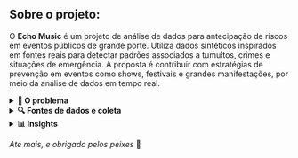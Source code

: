 ## Sobre o projeto:  

O **Echo Music** é um projeto de análise de dados para antecipação de riscos em eventos públicos de grande porte. Utiliza dados sintéticos inspirados em fontes reais para detectar padrões associados a tumultos, crimes e situações de emergência. A proposta é contribuir com estratégias de prevenção em eventos como shows, festivais e grandes manifestações, por meio da análise de dados em tempo real.

</details>

<details>
<summary><strong>🚨 O problema</strong></summary>

# **Problema e a justificativa do uso de dados.**

## Descrição detalhada do problema:

Grandes eventos públicos, como manifestações políticas, shows, jogos esportivos e festivais culturais, reúnem milhares ou até milhões de pessoas em um único local. Apesar da importância social e cultural desses eventos, eles também apresentam riscos elevados de tumultos, atos de violência, vandalismo e até ataques terroristas. A dificuldade está em monitorar, em tempo real, o comportamento de grandes multidões e antecipar situações que possam evoluir para crises de segurança.  
Além disso, a resposta das forças de segurança costuma ser reativa, ou seja, ocorre depois que o problema já se instalou, o que dificulta a contenção e aumenta os riscos para a população e para a infraestrutura local.

---

Eficiência do uso de análise de dados

* Estudos apontam que o uso de modelos preditivos e monitoramento em tempo real reduz em até 40% o tempo de resposta a incidentes em grandes eventos (fonte: International Association of Venue Managers).  
* A utilização de análise de sentimentos em redes sociais pode antecipar mobilizações ou comportamentos de risco com até 3 horas de antecedência (fonte: MIT Media Lab).

---

## Conclusão

Este projeto é altamente relevante porque:

* Atua preventivamente, não apenas de forma reativa.  
* Reduz riscos para meio milhão de pessoas em um único evento.  
* Pode ser replicado para outros eventos em larga escala no Brasil e no mundo.  
* Fortalece a confiança social na realização de eventos públicos seguros, estimulando a participação cidadã.

## Exemplo real:

Tentativa de atentado no show gratuito de Lady Gaga em Copacabana (2025).  
Em 3 de maio de 2025, Lady Gaga realizou um show gratuito na Praia de Copacabana, no Rio de Janeiro, que atraiu mais de 2 milhões de pessoas, tornando-se o maior evento da carreira da artista.  
Durante o evento, as autoridades brasileiras impediram um plano de ataque com coquetéis molotov e outros explosivos improvisados, que visava especificamente o público LGBTQIA+ e crianças. A operação de segurança, denominada "Operação Fake Monster", foi conduzida de forma sigilosa para evitar pânico entre os participantes. [BBC](https://www.bbc.com/portuguese/articles/c1drv6ey6gxo?utm_source=chatgpt.com)  
As investigações revelaram que o grupo responsável pelo plano disseminava discursos de ódio online e recrutava adolescentes para realizar os ataques. A polícia identificou e prendeu um homem no Rio Grande do Sul por posse ilegal de armas e um adolescente no Rio de Janeiro por posse de material pornográfico infantil.  
Como a análise de dados ajudou?  
A análise de dados desempenhou um papel fundamental na prevenção desse atentado:  
Monitoramento de redes sociais: As autoridades monitoraram ativamente redes sociais e aplicativos de mensagens para identificar postagens suspeitas e coordenar ações preventivas.  
Análise de padrões de comportamento: Através da análise de dados, foi possível identificar padrões de comportamento que indicavam a preparação de um ataque, permitindo uma resposta rápida e eficaz.  
Integração de informações: A colaboração entre diferentes agências de segurança e o uso compartilhado de dados foram essenciais para desarticular o plano de ataque de forma coordenada.

Graças a essas estratégias baseadas em dados, o evento transcorreu sem incidentes graves, garantindo a segurança do público e o sucesso do show.   

</details>

<details>
<summary><strong>🔍 Fontes de dados e coleta</strong></summary>

# **Fontes de dados levantadas e o método de coleta**

## **Fontes de Dados Prioritárias para o Projeto**

### **1\. Redes Sociais** (Twitter/X, Instagram, Facebook, TikTok)

**Descrição:**  
Plataformas onde usuários publicam conteúdos em tempo real sobre eventos, incluindo textos, imagens, vídeos e localização.  
**Tipo de dados:**  
Não estruturados: textos, imagens, vídeos.  
Semi-estruturados: posts com metadados (data, hora, localização geográfica, hashtags).  
**Métodos de acesso e coleta:**

* API Oficial:  
  Twitter/X API: permite acesso a tweets públicos em tempo real, com filtros por    palavras-chave, hashtags ou geolocalização.  
  Meta Graph API: para publicações públicas no Instagram e Facebook.  
  TikTok: não possui API pública oficial para coleta em massa; pode ser necessário       usar scraping com cautela.  
* Web Scraping:  
  Para dados públicos visíveis na web, com atenção às políticas de uso das plataformas.  
* Ferramentas especializadas:  
  GNIP (para Twitter), CrowdTangle (para Facebook/Instagram).  
  ---

### **2\. Câmeras Públicas de Monitoramento** (CCTV Online)

**Descrição:**  
Algumas cidades oferecem acesso público a câmeras de monitoramento de tráfego e espaços públicos.  
**Tipo de dados:**  
Não estruturados: vídeo em tempo real ou imagens.  
**Métodos de acesso e coleta:**

* Streams públicos: Sites de prefeituras ou órgãos de trânsito que disponibilizam câmeras online.  
* Web scraping: Extração de imagens ou fluxos, com cuidado legal.  
* Integração direta: Via acordos com prefeituras ou órgãos de segurança que disponibilizem feeds abertos.

---

### **3\. Dados de Transporte Público** (GTFS e APIs de mobilidade)

**Descrição:**  
Informações sobre fluxo de transporte público (metrô, ônibus), úteis para entender concentração e deslocamento de pessoas.  
**Tipo de dados:**  
Estruturados: horários, rotas, número de passageiros.  
**Métodos de acesso e coleta:**

* GTFS (General Transit Feed Specification): Formato padrão usado mundialmente para disponibilização de dados de transporte.  
* APIs locais: exemplos: SPTrans (São Paulo), Moovit API, Google Transit API.  
* Scraping: Para casos em que os dados são publicados em sites sem API.

---

### **4\. Dados Meteorológicos** (INMET, NOAA, OpenWeather)

**Descrição:**  
Condições climáticas podem impactar a segurança em eventos (tempestades, calor extremo).  
**Tipo de dados:**  
Estruturados: temperatura, umidade, pressão, previsão do tempo, histórico.  
**Métodos de acesso e coleta:**

* APIs públicas:  
  OpenWeather API (grátis para consultas básicas).  
  NOAA (National Oceanic and Atmospheric Administration) — dados climáticos históricos e em tempo real.  
  INMET (Instituto Nacional de Meteorologia — Brasil) — dados meteorológicos públicos

---

### **5\. Dados Históricos de Crimes e Ocorrências Policiais**

**Descrição:**  
Bases de dados públicas sobre crimes, incidentes e ocorrências relacionadas a eventos anteriores.  
**Tipo de dados:**  
Estruturados: tabelas com localização, tipo de ocorrência, data e hora.  
**Métodos de acesso e coleta:**

* Portais de dados abertos: ex.: SSP-SP (Secretaria de Segurança Pública de São Paulo), FBI Crime Data Explorer (EUA).  
* Downloads diretos: CSV, Excel ou JSON.

---

### **6\. Sensores Urbanos e Dados de Ruído** (Plataformas Open Data)

**Descrição:** 
Sensores instalados em cidades inteligentes coletam dados sobre níveis de ruído, poluição e densidade de pessoas. **Tipo de dados:** Estruturados: níveis de decibéis, fluxo de pessoas. **Métodos de acesso e coleta:**
**Métodos de acesso e coleta:**

* Plataformas Open Data: exemplos: NYC Open Data, Dados Abertos SP.
* APIs de sensores urbanos: Smart Cities com sistemas de dados abertos podem oferecer esse recurso.

---

### **7\. Mapas e localização:** 

**Descrição:**
Dados de localização e mapas (OpenStreetMap): importantes para a visualização geoespacial e roteamento, mas não essenciais para a detecção direta de tumultos.
**Métodos de coleta:**
Os dados foram criados com ferramentas e bibliotecas generativas. 

## Justificativa do uso de dados sintéticos:

Devido à natureza sensível dos dados envolvidos neste tipo de análise — incluindo informações pessoais, geolocalização e conteúdos potencialmente identificáveis de redes sociais —, este projeto opta pela utilização de **dados sintéticos**.

Os dados sintéticos são informações geradas artificialmente que imitam características estatísticas e padrões encontrados em dados reais, mas sem representar indivíduos ou eventos reais. Esta abordagem oferece diversas vantagens:

1. Evita riscos legais e éticos, respeitando legislações como a LGPD (Lei Geral de Proteção de Dados).

2. Permite o desenvolvimento e validação de modelos analíticos em um ambiente seguro e controlado.

3. Favorece a transparência e a replicabilidade, uma vez que os dados podem ser compartilhados livremente para fins educacionais ou de pesquisa.

Assim, o uso de dados sintéticos neste projeto não compromete a validade da proposta, pois o foco está na demonstração da metodologia e no potencial da análise de dados como ferramenta para prevenção de crises em eventos de grande porte.

# Acesso aos notebooks

- [Tabelas_Redes_Collab.ipynb](https://github.com/gabianalista/Echo_Music/blob/main/Tabelas_Redes_Collab.ipynb)  
- [Tabelas_Câmeras_Collab.ipynb](https://github.com/gabianalista/Echo_Music/blob/main/Tabelas_Câmeras_Collab.ipynb)  
- [Tabela_transporte_Collab.ipynb](https://github.com/gabianalista/Echo_Music/blob/main/Tabela_transporte_Collab.ipynb)  
- [Tabela_Meteorologia_Collab.ipynb](https://github.com/gabianalista/Echo_Music/blob/main/Tabela_Meteorologia_Collab.ipynb)  
- [Tabela_Historico_Collab.ipynb](https://github.com/gabianalista/Echo_Music/blob/main/Tabela_Historico_Collab.ipynb)  
- [Tabela_Sensores_Collab.ipynb](https://github.com/gabianalista/Echo_Music/blob/main/Tabela_Sensores_Collab.ipynb)  
- [Tabela_Mapas_Collab.ipynb](https://github.com/gabianalista/Echo_Music/blob/main/Tabela_Mapas_Collab.ipynb)

</details>

</details>

<details>
<summary><strong>📊 Insights</strong></summary>

# Tabelas

<details>
<summary><strong>1. Redes sociais</strong></summary><br>

**Insight:**  
[Ver insight detalhado](https://github.com/Gaby-Kern/Echo_Music/blob/main/Insight%20-%20Redes%20Sociais.md)  
A análise evidencia que, ao longo do período monitorado, os discursos neutros predominaram, tanto em volume quanto em engajamento, enquanto os discursos negativos permaneceram como minoria. No entanto, identificou-se um pequeno, mas consistente aumento na quantidade de comentários negativos, especialmente nos dois meses que antecederam o evento.  
Esse crescimento foi mais expressivo na rede social Paxarinho, indicando a necessidade de um monitoramento mais intenso e direcionado nesta plataforma.  
Apesar do maior volume de engajamento estar associado aos comentários neutros, a mediana de reações é proporcional entre os três tipos de discurso, revelando que comentários negativos, embora menos frequentes, também têm potencial significativo de engajamento.  
Esse padrão reforça a importância de manter um monitoramento ativo e contínuo, pois discursos negativos, mesmo que minoritários, podem alcançar uma ampla disseminação e gerar impactos relevantes na dinâmica social das plataformas analisadas.  

**Dashboards:**  
[Ver dashboard interativo](https://lookerstudio.google.com/reporting/b3b20a7e-a810-4133-9cdc-01a2b3c68eb3)  
<img src="Relatório_Redes-1.png" width="600"><br>
<img src="Relatório_Redes-2.png" width="600"><br>
<img src="Relatório_Redes-3.png" width="600">

</details>

<details>
<summary><strong>2. Câmeras públicas</strong></summary><br>

**Insight:**  
[Ver insight detalhado](https://github.com/Gaby-Kern/Echo_Music/blob/main/Insight%20-%20Câmeras%20Publicas.md)  
A análise evidencia que, apesar de aglomerações durarem mais, o volume de ocorrências de veículos parados é superior. Esse padrão sugere que diferentes tipos de eventos requerem abordagens distintas:  
Aglomerações podem demandar maior tempo de resposta e estratégias para redução de permanência.  
Veículos parados, apesar de rápidos, são numerosos e podem indicar problemas de mobilidade ou risco potencial.  
A distribuição equilibrada entre as câmeras reforça a necessidade de manter a vigilância de forma ampla e contínua, sem priorizar exclusivamente um ponto específico. 

**Dashboard:**  
[Ver dashboard interativo](https://lookerstudio.google.com/reporting/44c26918-3559-4679-bc47-1ff335afa2c6)  
<img src="Relatório_Câmeras-1.png" width="600">

</details>

<details>
<summary><strong>3. Transporte público</strong></summary><br>

**Insight:**  
[Ver insight detalhado](https://github.com/Gaby-Kern/Echo_Music/blob/main/Insight%20-%20Transporte%20Público.md)  
Com base na Análise de Rotas Alternativas, conseguimos identificar padrões importantes para a tomada de decisão sobre mobilidade urbana.  
As linhas de metrô demonstraram maior eficiência em termos de tempo médio de viagem, sendo mais rápidas que as linhas de ônibus.  
Apesar da eficiência, o metrô também apresentou uma lotação estimada superior tanto no sentido de ida quanto na volta, indicando uma maior demanda nesse tipo de transporte.  
Em relação aos status das linhas, os dados mostram que o metrô apresenta menos problemas operacionais (como interrupções ou atrasos) do que as linhas de ônibus, reforçando sua confiabilidade como alternativa.  
Contudo, ao analisarmos a proporção de status problemáticos (gráfico de pizza), percebemos que as linhas possuem uma distribuição uniforme de cerca de 20% de ocorrências problemáticas, independentemente do tipo de transporte.  

**Dashboard:**  
[Ver dashboard interativo](https://lookerstudio.google.com/reporting/a024d821-a913-441a-889c-7552bb292f3f)   
<img src="Relatório_Transporte-1.png" width="600">

</details>

<details>
<summary><strong>4. Meteorologia</strong></summary><br>

**Insight:**  
[Ver insight detalhado](https://github.com/Gaby-Kern/Echo_Music/blob/main/Insight%20-%20Meteorologia.md)  
A análise meteorológica revelou tendências importantes que podem impactar diretamente na segurança e no planejamento do evento.   
A elevação da umidade e a queda de temperatura indicam potencial aumento de chuvas, embora a pressão atmosférica permaneça estável, reduzindo o risco imediato de tempestades severas.  
Esses dados são cruciais para a tomada de decisões preventivas, como ajustes no cronograma, preparação de áreas cobertas, reforço de sinalizações de segurança e orientações específicas ao público sobre vestimentas adequadas e hidratação.  
Dessa forma, a análise meteorológica transforma-se em uma ferramenta estratégica para garantir a continuidade, segurança e conforto durante o evento.

**Dashboard:**  
[Ver dashboard interativo](https://lookerstudio.google.com/reporting/0728ffc8-d9ed-4dce-9a7a-e9aba53dcad5)   
<img src="Relatório_Meteorológico-1.png" width="600">

</details>

<details>
<summary><strong>5. Histórico de crimes</strong></summary><br>

**Insight:**  
[Ver insight detalhado](https://github.com/Gaby-Kern/Echo_Music/blob/main/Insight%20-%20Histórico%20de%20crimes.md)  
A análise indicou que o volume de crimes permaneceu estável ao longo do período avaliado, com uma média diária entre 60 e 61 ocorrências, sem picos ou quedas significativas. Esse comportamento sugere que o risco de crimes é contínuo e não concentrado em horários específicos, o que exige uma vigilância constante durante todo o evento. Observou-se uma concentração significativa de crimes na área próxima à saída Norte, que registrou cerca de 400 ocorrências, enquanto as saídas Sul e Leste apresentaram números bem menores, entre 200 e 250\. Esse dado evidencia uma vulnerabilidade maior na saída Norte, possivelmente relacionada ao maior fluxo de pessoas ou à configuração física dessa área. Em relação aos tipos de crime, a distribuição foi relativamente equilibrada entre as categorias, com destaque discreto para “Tumulto”, que apresentou uma participação levemente superior, mas ainda próxima de 16% para cada tipo. Esse padrão indica que não há um tipo de crime predominante, o que reforça a necessidade de abordagens de segurança abrangentes, e não focadas exclusivamente em determinados comportamentos.  
Diante desses resultados, recomenda-se reforçar a segurança na saída Norte, com mais agentes e monitoramento, além de manter medidas preventivas nas demais saídas. A adoção de barreiras físicas, sinalização adequada e sistemas de monitoramento em tempo real pode ajudar a reduzir riscos, melhorar o controle do fluxo e minimizar a ocorrência de novos incidentes.

**Dashboard:**  
[Ver dashboard interativo](https://lookerstudio.google.com/reporting/1e9f3bef-0557-47b8-a160-d43476ce8041)   
<img src="Relatório_Historico-1.png" width="600">

</details>

<details>
<summary><strong>6. Sensores urbanos</strong></summary><br>

**Insight:**  
[Ver insight detalhado](https://github.com/Gaby-Kern/Echo_Music/blob/main/Insight%20-%20Sensores%20Urbanos.md)  
Os dados indicam que o principal desafio na gestão das áreas monitoradas é o controle de aglomerações, especialmente em pontos específicos como as câmeras 1 e 3\. Recomenda-se reforçar medidas de segurança e controle de fluxo nesses locais, como presença de agentes de monitoramento e sinalização preventiva. A tendência de queda nas aglomerações ao longo do tempo pode indicar a eficácia de ações já implementadas, mas recomenda-se manter a vigilância, principalmente em horários ou eventos de maior movimento. Dado o baixo volume de registros de veículos parados e pessoas caídas, esses incidentes podem ser tratados com protocolos de resposta padrão, sem necessidade imediata de alocação adicional de recursos. Por fim, sugere-se o uso contínuo de ferramentas de análise automatizada para identificar rapidamente alterações nos padrões de movimentação e antecipar riscos, garantindo segurança e fluidez no ambiente monitorado. 

**Dashboard:**  
[Ver dashboard interativo](https://lookerstudio.google.com/reporting/acd3cba7-b16b-4df9-8b05-a6cf8bd5b7e4)   
<img src="Relatório_Sensores-1.png" width="600">

</details>

<details>
<summary><strong>7. Mapas e localização</strong></summary><br>

**Insight:**  
[Ver insight detalhado](https://github.com/Gaby-Kern/Echo_Music/blob/main/Insight%20-%20Mapas%20e%20Localização.md)  
A análise evidencia que os palcos principais atraíram o maior público, demandando maior atenção em termos de segurança, infraestrutura e fluxo de pessoas nesses locais. Os picos de concentração registrados à noite indicam a necessidade de reforço de equipes e controles neste período para evitar superlotação e garantir a segurança do público. Recomenda-se também melhorar a sinalização e o acesso às áreas de convivência e banheiros, que, apesar de terem menor fluxo, são essenciais para o conforto e bem-estar dos participantes. Monitoramento contínuo e planejamento estratégico baseado nesses dados podem otimizar a gestão do evento e a experiência dos visitantes. 

**Dashboard:**  
[Ver dashboard interativo](https://lookerstudio.google.com/reporting/d05df20d-e3f1-4980-890b-d249894415a0)   
<img src="Relatório_Mapas-1.png" width="600">

</details>

</details>

 *Até mais, e obrigado pelos peixes* 🐬
